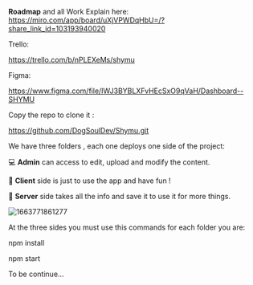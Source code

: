 **Roadmap** and all Work Explain here:
https://miro.com/app/board/uXjVPWDqHbU=/?share_link_id=103193940020

Trello:

https://trello.com/b/nPLEXeMs/shymu

Figma:

https://www.figma.com/file/IWJ3BYBLXFvHEcSxO9qVaH/Dashboard--SHYMU

Copy the repo to clone it :

https://github.com/DogSoulDev/Shymu.git

We have three folders , each one deploys one side of the project:

💻 **Admin** can access to edit, upload and modify the content.

🙋 **Client** side is just to use the app and have fun !

💾 **Server** side takes all the info and save it to use it for more things.

![1663771861277](image/README/1663771861277.png)

At the three sides you must use this commands for each folder you are:

npm install

npm start

To be continue...

